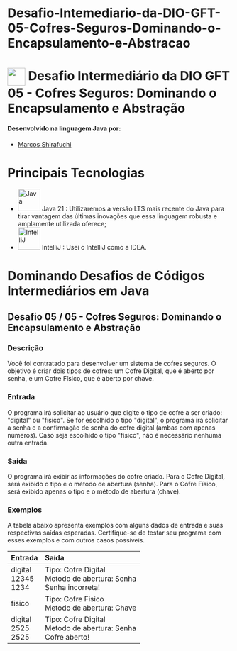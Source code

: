 # Desafio-Intemediario-da-DIO-GFT-05-Cofres-Seguros-Dominando-o-Encapsulamento-e-Abstracao

# <img align="center" width="40px" src="https://hermes.digitalinnovation.one/assets/diome/logo-minimized.png"> Desafio Intermediário da DIO GFT 05 - Cofres Seguros: Dominando o Encapsulamento e Abstração


#### Desenvolvido na linguagem Java por:
- [Marcos Shirafuchi](https://github.com/marcosfshirafuchi)

# Principais Tecnologias

- <img width="50px" src="https://cdn.jsdelivr.net/gh/devicons/devicon@latest/icons/java/java-original-wordmark.svg" title = "Java" /> Java 21 : Utilizaremos a versão LTS mais recente do Java para tirar vantagem das últimas inovações que essa linguagem robusta e amplamente utilizada oferece;
- <img width="50px" src="https://cdn.jsdelivr.net/gh/devicons/devicon@latest/icons/intellij/intellij-original.svg" title = "IntelliJ" /> IntelliJ : Usei o IntelliJ como a IDEA.

# Dominando Desafios de Códigos Intermediários em Java
## Desafio 05 / 05 - Cofres Seguros: Dominando o Encapsulamento e Abstração
### Descrição
Você foi contratado para desenvolver um sistema de cofres seguros. O objetivo é criar dois tipos de cofres: um Cofre Digital, que é aberto por senha, e um Cofre Físico, que é aberto por chave.

### Entrada

O programa irá solicitar ao usuário que digite o tipo de cofre a ser criado: "digital" ou "físico". Se for escolhido o tipo "digital", o programa irá solicitar a senha e a confirmação de senha do cofre digital (ambas com apenas números). Caso seja escolhido o tipo "físico", não é necessário nenhuma outra entrada.

### Saída
O programa irá exibir as informações do cofre criado. Para o Cofre Digital, será exibido o tipo e o método de abertura (senha). Para o Cofre Físico, será exibido apenas o tipo e o método de abertura (chave).


### Exemplos

A tabela abaixo apresenta exemplos com alguns dados de entrada e suas respectivas saídas esperadas. Certifique-se de testar seu programa com esses exemplos e com outros casos possíveis.



<table>
  <thead>
    <tr align="left">
      <th>Entrada</th>
      <th>Saída</th>
    </tr>
  </thead>
  <tbody align="left">
    <tr>
      <td>digital<br>
12345<br>
1234
      </td>
      <td>Tipo: Cofre Digital<br>
Metodo de abertura: Senha<br>
Senha incorreta!<br>
      </td>
    </tr>
    <tr>
      <td>fisico
      </td>
      <td>Tipo: Cofre Fisico<br>
Metodo de abertura: Chave</td>
    </tr>
    <tr>
      <td>digital<br>
2525<br>
2525
      </td>
      <td>Tipo: Cofre Digital<br>
Metodo de abertura: Senha<br>
Cofre aberto!
      </td>
    </tr>
  </tbody>
  <tfoot></tfoot>
</table>

